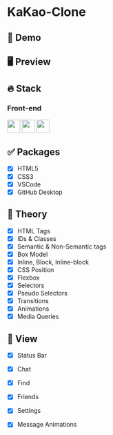 # KaKao-Clone

## 🔗 Demo

## 🖥 Preview

## 🔥 Stack
### Front-end
<img height="30" src="https://img.shields.io/badge/HTML5-E34F26?style=for-the-badge&logo=HTML5&logoColor=white" /> <img height="30" src="https://img.shields.io/badge/CSS3-1572B6?style=for-the-badge&logo=CSS3&logoColor=white"/> 
<img height="30" src="https://img.shields.io/badge/Github-181717?style=for-the-badge&logo=Github&logoColor=white" />

## ✅ Packages
- [x] HTML5 
- [x] CSS3
- [x] VSCode
- [x] GitHub Desktop

## 📖 Theory
- [x] HTML Tags
- [x] IDs & Classes
- [x] Semantic & Non-Semantic tags
- [x] Box Model
- [x] Inline, Block, Inline-block
- [x] CSS Position
- [x] Flexbox
- [x] Selectors
- [x] Pseudo Selectors
- [x] Transitions
- [x] Animations
- [x] Media Queries

## 📱 View
- [x] Status Bar
- [x] Chat
- [x] Find
- [x] Friends
- [x] Settings
- [x] Message Animations

